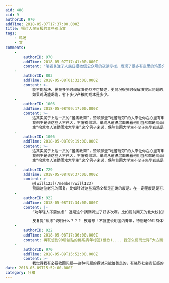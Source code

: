 ```yaml
---
aid: 488
cid: 9
authorID: 970
addTime: 2018-05-07T17:37:00.000Z
title: 探讨人民日报的某些鸡汤文
tags:
    - 鸡汤
    - 文
comments:
    -
        authorID: 970
        addTime: 2018-05-07T17:41:00.000Z
        content: "笔者关注了人民日报微信公众号的夜读专栏，发现了很多有意思的鸡汤文\U0001F414总是在围绕着放弃焦虑和痛苦，积极面对生活之类的——有没有舆论导向的作用，平复一下国民燥热不满的心灵。假设真有这层意思，真正把老百姓的难事解决了不比发一些软文委婉回避问题更好吗？"
    -
        authorID: 803
        addTime: 2018-05-08T01:32:00.000Z
        content: >-
            能不能解决、要花多少时间解决仍然不可描述，更何况很多时候解决提出问题的人比解决问题本身简单多了。
            如果鸡汤能喝饱，省下多少产粮的成本是多少。
    -
        authorID: 1006
        addTime: 2018-05-08T09:17:00.000Z
        content: >-
            这其实属于上边一贯的“苦痛教育”，赞颂那些“吃苦耐劳”的人来让你在心里有牢骚时闭嘴。诸如什么“拾荒老人赞助贫困人群”、“子女无怨无悔照看瘫痪父母”。感动中国就是这种套路。找一个生活很艰苦的人，告诉全国观众她是如何无私奉献帮助另一个(群)过得更艰苦的人。总结一下就是“弱势群体帮助弱势群体的励志故事”，甚至所谓“雷锋精神”也多少带走这种色彩。
            我倒不是说这些人不伟大，不值得歌颂。单纯从道德层面来看他们当然都是高尚的人。但作为政府，一味歌颂苦难，告诉人们对于艰苦的现实，要忍受，要坚持，因为只有这样这才是高尚的。这种宣传手法是很有问题的。
            拿“拾荒老人资助困难大学生”这个例子来说，保障贫困大学生不至于失学到底是谁的责任？想明白这一点很多问题你就懂了。对治理者来说，“弱势群体帮助弱势群体”这种事发生在社会上，是耻辱不是榜样。
    -
        authorID: 1006
        addTime: 2018-05-08T09:19:00.000Z
        content: >-
            这其实属于上边一贯的“苦痛教育”，赞颂那些“吃苦耐劳”的人来让你在心里有牢骚时闭嘴。诸如什么“拾荒老人赞助贫困人群”、“子女无怨无悔照看瘫痪父母”。感动中国就是这种套路。找一个生活很艰苦的人，告诉全国观众她是如何无私奉献帮助另一个(群)过得更艰苦的人。总结一下就是“弱势群体帮助弱势群体的励志故事”，甚至所谓“雷锋精神”也多少带走这种色彩。
            我倒不是说这些人不伟大，不值得歌颂。单纯从道德层面来看他们当然都是高尚的人。但作为政府，一味歌颂苦难，告诉人们对于艰苦的现实，要忍受，要坚持，因为只有这样这才是高尚的。这种宣传手法是很有问题的。
            拿“拾荒老人资助困难大学生”这个例子来说，保障贫困大学生不至于失学到底是谁的责任？想明白这一点很多问题你就懂了。对治理者来说，“弱势群体帮助弱势群体”这种事发生在社会上，是耻辱不是榜样。
    -
        authorID: 729
        addTime: 2018-05-08T09:37:00.000Z
        content: >-
            @[will123](/member/will123)
            赞同这位老兄的回复。比如针对这些鸡汤文都是正确的废话。在一定程度是是可以帮助人们在心理层面得到一些安慰。但也有上述类似“苦痛教育”的感觉。从古至今的儒家教育其实也是差不多的，统治者选择儒家一定是有原因的。比如儒家的中庸之道，吾日三省吾身，见贤思齐焉，见不贤则内自省也，就是让你多反思自己的问题，不要去考虑统治者的原因，维护皇权政体的稳定。
    -
        authorID: 922
        addTime: 2018-05-08T17:34:00.000Z
        content: |-
            “劝年轻人不要焦虑” 近期这个调调听过了好多次啊。比如说前两天的北大校长周年庆稿子和道歉信都有提到。

            反复提“焦虑”说明什么？？？ 反着想！不就正说明国内青年，特别是90后群体普遍都很焦虑？ (我承认我也很焦虑)
    -
        authorID: 922
        addTime: 2018-05-08T17:36:00.000Z
        content: 再联想到90后被贴的佛系青年标签(低欲).... 我怎么反而觉得“大方面”讲：形势一片大好
    -
        authorID: 970
        addTime: 2018-05-09T15:52:00.000Z
        content: >-
            我觉得我有必要收回问题——这种问题的探讨只能给善良的，有强烈社会责任感的人带来更大的焦虑，更大的烦恼——一个好人你不应该让他或她背着更大的十字架去前行。
date: 2018-05-09T15:52:00.000Z
category: 吐槽
---
```



